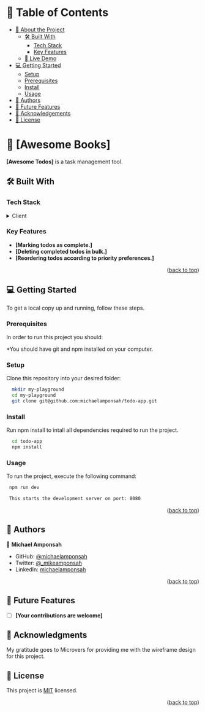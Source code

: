 
# 📗 Table of Contents

- [📖 About the Project](#about-project)
  - [🛠 Built With](#built-with)
    - [Tech Stack](#tech-stack)
    - [Key Features](#key-features)
  - [🚀 Live Demo](#live-demo)
- [💻 Getting Started](#getting-started)
  - [Setup](#setup)
  - [Prerequisites](#prerequisites)
  - [Install](#install)
  - [Usage](#usage)
- [👥 Authors](#authors)
- [🔭 Future Features](#future-features)
- [🙏 Acknowledgements](#acknowledgements)
- [📝 License](#license)

# 📖 [Awesome Books] <a name=""></a>


**[Awesome Todos]** is a task management tool.

## 🛠 Built With <a name="HTML, CSS & JavaScript"></a>

### Tech Stack <a name="tech-stack"></a>

<details>
  <summary>Client</summary>
  <ul>
    <li><a href="#">HTML</a></li>
    <li><a href="#">CSS</a></li>
    <li><a href="#">JavaScript</a></li>
  </ul>
</details>

### Key Features <a name="key-features"></a>


- **[Marking todos as complete.]**
- **[Deleting completed todos in bulk.]**
- **[Reordering todos according to priority preferences.]**

<p align="right">(<a href="#readme-top">back to top</a>)</p>


<!-- ## 🚀 Live Demo <a name="live-demo"></a>


- [You may see a live demo here](https://michaelamponsah.github.io/todo-app/)

<p align="right">(<a href="#readme-top">back to top</a>)</p> -->


## 💻 Getting Started <a name="getting-started"></a>


To get a local copy up and running, follow these steps.

### Prerequisites

In order to run this project you should:

*You should have git and npm installed on your computer.


### Setup

Clone this repository into your desired folder:



```sh
  mkdir my-playground
  cd my-playground
  git clone git@github.com:michaelamponsah/todo-app.git
```


### Install

Run npm install to intall all dependencies required to run the project.


```sh
  cd todo-app
  npm install
```


### Usage

To run the project, execute the following command:


```sh
 npm run dev

 This starts the development server on port: 8080
```


<p align="right">(<a href="#readme-top">back to top</a>)</p>


## 👥 Authors <a name="authors"></a>


👤 **Michael Amponsah**

- GitHub: [@michaelamponsah](https://github.com/michaelamponsah)
- Twitter: [@_mikeamponsah](https://twitter.com/_mikeamponsah)
- LinkedIn: [michaelamponsah](https://linkedin.com/in/mikeamponsah)



<p align="right">(<a href="#readme-top">back to top</a>)</p>


## 🔭 Future Features <a name="future-features"></a>


- [ ] **[Your contributions are welcome]**


## 🙏 Acknowledgments <a name="acknowledgements"></a>


My gratitude goes to Microvers for providing me with the wireframe design for this project.


## 📝 License <a name="license"></a>

This project is [MIT](./LICENSE) licensed.

<p align="right">(<a href="#readme-top">back to top</a>)</p>
